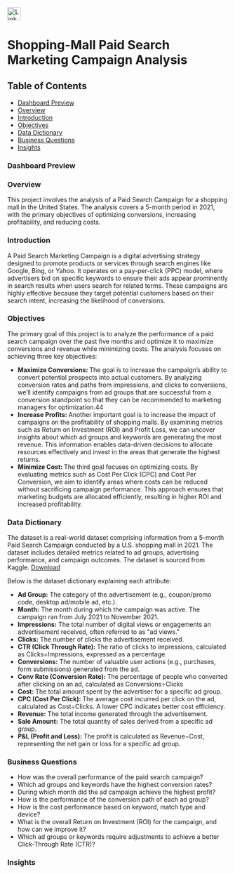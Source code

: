 <a href="https://www.linkedin.com/in/kshitija-chilbule-b98515309/" target="_blank">
  <img src="https://img.shields.io/badge/LinkedIn-Connect-blue?style=flat&logo=linkedin" alt="LinkedIn Badge" style="height: 30px; width: auto;">
</a>

# Shopping-Mall Paid Search Marketing Campaign Analysis
## Table of Contents
- [Dashboard Preview](#dashboard-preview)
- [Overview](#overview)
- [Introduction](#introduction)
- [Objectives](#objectives)
- [Data Dictionary](#data-dictionary)
- [Business Questions](#business-questions)
- [Insights](#insights)

### Dashboard Preview
### Overview
This project involves the analysis of a Paid Search Campaign for a shopping mall in the United States. The analysis covers a 5-month period in 2021, with the primary objectives of optimizing conversions, increasing profitability, and reducing costs.

### Introduction
A Paid Search Marketing Campaign is a digital advertising strategy designed to promote products or services through search engines like Google, Bing, or Yahoo. It operates on a pay-per-click (PPC) model, where advertisers bid on specific keywords to ensure their ads appear prominently in search results when users search for related terms. These campaigns are highly effective because they target potential customers based on their search intent, increasing the likelihood of conversions.

### Objectives
The primary goal of this project is to analyze the performance of a paid search campaign over the past five months and optimize it to maximize conversions and revenue while minimizing costs. The analysis focuses on achieving three key objectives:

- <b>Maximize Conversions: </b> The goal is to increase the campaign’s ability to convert potential prospects into actual customers. By analyzing conversion rates and paths from impressions, and clicks to conversions, we’ll identify campaigns from ad groups that are successful from a conversion standpoint so that they can be recommended to marketing managers for optimization.44
- <b>Increase Profits: </b> Another important goal is to increase the impact of campaigns on the profitability of shopping malls. By examining metrics such as Return on Investment (ROI) and Profit Loss, we can uncover insights about which ad groups and keywords are generating the most revenue. This information enables data-driven decisions to allocate resources effectively and invest in the areas that generate the highest returns.
- <b>Minimize Cost: </b> The third goal focuses on optimizing costs. By evaluating metrics such as Cost Per Click (CPC) and Cost Per Conversion, we aim to identify areas where costs can be reduced without sacrificing campaign performance. This approach ensures that marketing budgets are allocated efficiently, resulting in higher ROI and increased profitability.

### Data Dictionary
The dataset is a real-world dataset comprising information from a 5-month Paid Search Campaign conducted by a U.S. shopping mall in 2021. The dataset includes detailed metrics related to ad groups, advertising performance, and campaign outcomes.
The dataset is sourced from Kaggle. [Download](https://www.kaggle.com/datasets/marceaxl82/shopping-mall-paid-search-campaign-dataset?resource=download)

Below is the dataset dictionary explaining each attribute:
- <b>Ad Group:</b> The category of the advertisement (e.g., coupon/promo code, desktop ad/mobile ad, etc.).
- <b>Month:</b> The month during which the campaign was active. The campaign ran from July 2021 to November 2021.
- <b>Impressions:</b> The total number of digital views or engagements an advertisement received, often referred to as "ad views."
- <b>Clicks:</b> The number of clicks the advertisement received.
- <b>CTR (Click Through Rate): </b>The ratio of clicks to impressions, calculated as Clicks÷Impressions, expressed as a percentage.
- <b>Conversions:</b> The number of valuable user actions (e.g., purchases, form submissions) generated from the ad.
- <b>Conv Rate (Conversion Rate): </b> The percentage of people who converted after clicking on an ad, calculated as Conversions÷Clicks
- <b>Cost: </b> The total amount spent by the advertiser for a specific ad group.
- <b>CPC (Cost Per Click): </b> The average cost incurred per click on the ad, calculated as Cost÷Clicks. A lower CPC indicates better cost efficiency.
- <b>Revenue:</b> The total income generated through the advertisement.
- <b>Sale Amount:</b> The total quantity of sales derived from a specific ad group.
- <b>P&L (Profit and Loss): </b> The profit is calculated as Revenue−Cost, representing the net gain or loss for a specific ad group.

### Business Questions
- How was the overall performance of the paid search campaign?
- Which ad groups and keywords have the highest conversion rates?
- During which month did the ad campaign achieve the highest profit?
- How is the performance of the conversion path of each ad group?
- How is the cost performance based on keyword, match type and device?
- What is the overall Return on Investment (ROI) for the campaign, and how can we improve it?
- Which ad groups or keywords require adjustments to achieve a better Click-Through Rate (CTR)?

### Insights

